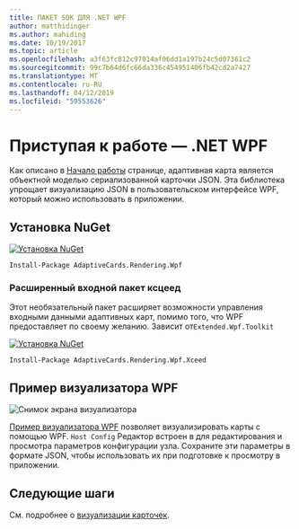```yaml
---
title: ПАКЕТ SDK ДЛЯ .NET WPF
author: matthidinger
ms.author: mahiding
ms.date: 10/19/2017
ms.topic: article
ms.openlocfilehash: a3f63fc812c97014af06dd1a197b24c5d07361c2
ms.sourcegitcommit: 99c7b64d6fc66da336c454951406fb42cd2a7427
ms.translationtype: MT
ms.contentlocale: ru-RU
ms.lasthandoff: 04/12/2019
ms.locfileid: "59553626"
---
```

# <a name="getting-started---net-wpf"></a>Приступая к работе — .NET WPF

Как описано в [Начало работы](../../../authoring-cards/getting-started.md) странице, адаптивная карта является объектной моделью сериализованной карточки JSON. Эта библиотека упрощает визуализацию JSON в пользовательском интерфейсе WPF, который можно использовать в приложении.

## <a name="nuget-install"></a>Установка NuGet

[![Установка NuGet](https://img.shields.io/nuget/vpre/AdaptiveCards.Rendering.Wpf.svg)](https://www.nuget.org/packages/AdaptiveCards.Rendering.Wpf)

```console
Install-Package AdaptiveCards.Rendering.Wpf
```

### <a name="xceed-enhanced-input-package"></a>Расширенный входной пакет ксцеед

Этот необязательный пакет расширяет возможности управления входными данными адаптивных карт, помимо того, что WPF предоставляет по своему желанию. Зависит от`Extended.Wpf.Toolkit`

[![Установка NuGet](https://img.shields.io/nuget/vpre/AdaptiveCards.Rendering.Wpf.Xceed.svg)](https://www.nuget.org/packages/AdaptiveCards.Rendering.Wpf.Xceed)

```console
Install-Package AdaptiveCards.Rendering.Wpf.Xceed
```

## <a name="wpf-visualizer-sample"></a>Пример визуализатора WPF

![Снимок экрана визуализатора](../../../resources/media/tools/wpfvisualizer.png)

[Пример визуализатора WPF](https://github.com/Microsoft/AdaptiveCards/tree/master/source/dotnet/Samples/WPFVisualizer) позволяет визуализировать карты с помощью WPF.  `Host Config` Редактор встроен в для редактирования и просмотра параметров конфигурации узла. Сохраните эти параметры в формате JSON, чтобы использовать их при подготовке к просмотру в приложении.

## <a name="next-steps"></a>Следующие шаги

См. подробнее о [визуализации карточек](render-a-card.md).

